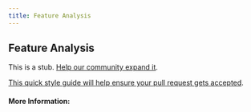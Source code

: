 ```yaml
---
title: Feature Analysis
---
```


## Feature Analysis

This is a stub. [Help our community expand it](https://github.com/freecodecamp/guides/tree/master/src/pages/articles/design/product-design/feature-analysis/index.md).

[This quick style guide will help ensure your pull request gets accepted](https://github.com/freeCodeCamp/guides/blob/master/README.md).

<!-- The article goes here, in GitHub-flavored Markdown. Feel free to add YouTube videos, images, and CodePen/JSBin embeds  -->

#### More Information:
<!-- Please add any articles you think might be helpful to read before writing the article -->


